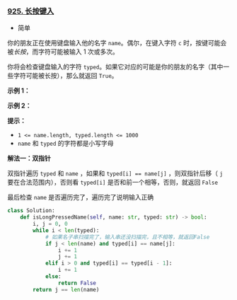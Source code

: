 ### [925. 长按键入](https://leetcode.cn/problems/long-pressed-name/)

- 简单

你的朋友正在使用键盘输入他的名字 `name`。偶尔，在键入字符 `c` 时，按键可能会被*长按*，而字符可能被输入 1 次或多次。

你将会检查键盘输入的字符 `typed`。如果它对应的可能是你的朋友的名字（其中一些字符可能被长按），那么就返回 `True`。

**示例 1：**

**示例 2：**

**提示：**

- `1 <= name.length, typed.length <= 1000`
- `name` 和 `typed` 的字符都是小写字母

**解法一：双指针**

双指针遍历 `typed` 和 `name` ，如果和 `typed[i] == name[j]` ，则双指针后移（ `j` 要在合法范围内），否则看 `typed[i]` 是否和前一个相等，否则，就返回 `False` 

最后检查 `name` 是否遍历完了，遍历完了说明输入正确

```python
class Solution:
    def isLongPressedName(self, name: str, typed: str) -> bool:
        i, j = 0, 0
        while i < len(typed):
            # 如果名子串扫描完了，输入串还没扫描完，且不相等，就返回False
            if j < len(name) and typed[i] == name[j]:
                i += 1
                j += 1
            elif i > 0 and typed[i] == typed[i - 1]:
                i += 1
            else:
                return False
        return j == len(name)
```

